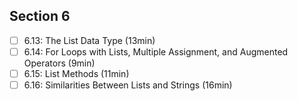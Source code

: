 ## Section 6
- [ ] 6.13: The List Data Type (13min)
- [ ] 6.14: For Loops with Lists, Multiple Assignment, and Augmented Operators (9min)
- [ ] 6.15: List Methods (11min)
- [ ] 6.16: Similarities Between Lists and Strings (16min)
